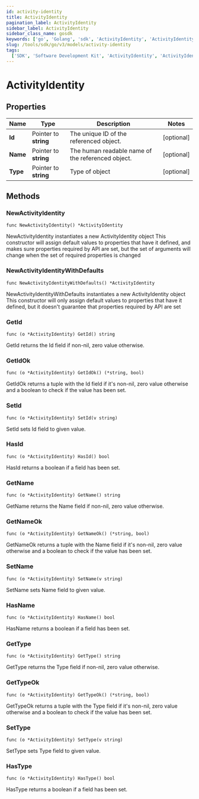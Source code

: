```yaml
---
id: activity-identity
title: ActivityIdentity
pagination_label: ActivityIdentity
sidebar_label: ActivityIdentity
sidebar_class_name: gosdk
keywords: ['go', 'Golang', 'sdk', 'ActivityIdentity', 'ActivityIdentity']
slug: /tools/sdk/go/v3/models/activity-identity
tags:
  ['SDK', 'Software Development Kit', 'ActivityIdentity', 'ActivityIdentity']
---
```


# ActivityIdentity

## Properties

| Name | Type | Description | Notes |
| --- | --- | --- | --- |
| **Id** | Pointer to **string** | The unique ID of the referenced object. | [optional] |
| **Name** | Pointer to **string** | The human readable name of the referenced object. | [optional] |
| **Type** | Pointer to **string** | Type of object | [optional] |

## Methods

### NewActivityIdentity

`func NewActivityIdentity() *ActivityIdentity`

NewActivityIdentity instantiates a new ActivityIdentity object This constructor will assign default values to properties that have it defined, and makes sure properties required by API are set, but the set of arguments will change when the set of required properties is changed

### NewActivityIdentityWithDefaults

`func NewActivityIdentityWithDefaults() *ActivityIdentity`

NewActivityIdentityWithDefaults instantiates a new ActivityIdentity object This constructor will only assign default values to properties that have it defined, but it doesn't guarantee that properties required by API are set

### GetId

`func (o *ActivityIdentity) GetId() string`

GetId returns the Id field if non-nil, zero value otherwise.

### GetIdOk

`func (o *ActivityIdentity) GetIdOk() (*string, bool)`

GetIdOk returns a tuple with the Id field if it's non-nil, zero value otherwise and a boolean to check if the value has been set.

### SetId

`func (o *ActivityIdentity) SetId(v string)`

SetId sets Id field to given value.

### HasId

`func (o *ActivityIdentity) HasId() bool`

HasId returns a boolean if a field has been set.

### GetName

`func (o *ActivityIdentity) GetName() string`

GetName returns the Name field if non-nil, zero value otherwise.

### GetNameOk

`func (o *ActivityIdentity) GetNameOk() (*string, bool)`

GetNameOk returns a tuple with the Name field if it's non-nil, zero value otherwise and a boolean to check if the value has been set.

### SetName

`func (o *ActivityIdentity) SetName(v string)`

SetName sets Name field to given value.

### HasName

`func (o *ActivityIdentity) HasName() bool`

HasName returns a boolean if a field has been set.

### GetType

`func (o *ActivityIdentity) GetType() string`

GetType returns the Type field if non-nil, zero value otherwise.

### GetTypeOk

`func (o *ActivityIdentity) GetTypeOk() (*string, bool)`

GetTypeOk returns a tuple with the Type field if it's non-nil, zero value otherwise and a boolean to check if the value has been set.

### SetType

`func (o *ActivityIdentity) SetType(v string)`

SetType sets Type field to given value.

### HasType

`func (o *ActivityIdentity) HasType() bool`

HasType returns a boolean if a field has been set.

